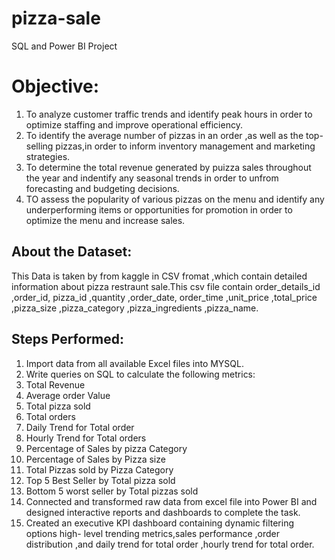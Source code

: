 # pizza-sale
SQL and Power BI Project
# Objective:
 1. To analyze customer traffic trends and identify peak hours in order to optimize staffing and improve operational efficiency.
 1. To identify the average number of pizzas in an order ,as well as the top-selling pizzas,in order to inform inventory management and marketing strategies.
 1. To determine the total revenue generated by puizza sales throughout the year and indentify any seasonal trends in order to unfrom forecasting and budgeting decisions.
 1. TO assess the popularity of various pizzas on the menu and identify any underperforming items or opportunities for promotion in order to optimize the menu and increase sales.

## About the Dataset:
This Data is taken by from kaggle in CSV fromat ,which contain detailed information about pizza restraunt sale.This csv file contain order_details_id	,order_id,	pizza_id	,quantity	,order_date,	order_time	,unit_price	,total_price	,pizza_size	,pizza_category	,pizza_ingredients	,pizza_name.

## Steps Performed:
1. Import data from all available Excel files into MYSQL.
1.  Write queries on SQL to calculate the following metrics:
   1. Total Revenue
   1. Average  order Value
   1. Total pizza sold
   1. Total orders
   1. Daily Trend for Total order
   1. Hourly Trend for Total orders
   1. Percentage of Sales by pizza Category
   1. Percentage of Sales by Pizza size
   1. Total Pizzas sold by Pizza Category
   1. Top 5 Best Seller by Total pizza sold
   1. Bottom 5 worst seller by Total pizzas sold
1. Connected and transformed raw data from excel file  into Power BI and designed interactive reports and dashboards to complete the task.
1. Created an executive KPI dashboard containing dynamic filtering options high- level trending metrics,sales performance ,order distribution ,and daily trend for total order ,hourly trend for total order.
 


 

